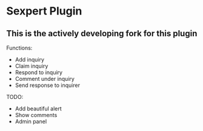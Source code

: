 # Sexpert Plugin
## This is the actively developing fork for this plugin

Functions:
* Add inquiry
* Claim inquiry
* Respond to inquiry
* Comment under inquiry
* Send response to inquirer


TODO:
* Add beautiful alert
* Show comments
* Admin panel

